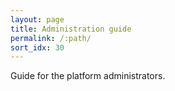 ```yaml
---
layout: page
title: Administration guide
permalink: /:path/
sort_idx: 30
---
```


Guide for the platform administrators.